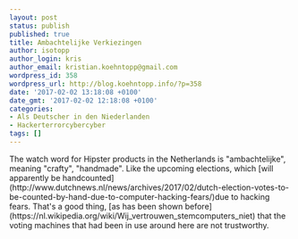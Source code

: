 ```yaml
---
layout: post
status: publish
published: true
title: Ambachtelijke Verkiezingen
author: isotopp
author_login: kris
author_email: kristian.koehntopp@gmail.com
wordpress_id: 358
wordpress_url: http://blog.koehntopp.info/?p=358
date: '2017-02-02 13:18:08 +0100'
date_gmt: '2017-02-02 12:18:08 +0100'
categories:
- Als Deutscher in den Niederlanden
- Hackerterrorcybercyber
tags: []
---
```

<p>The watch word for Hipster products in the Netherlands is "ambachtelijke", meaning "crafty", "handmade". Like the upcoming elections, which [will apparently be handcounted](http://www.dutchnews.nl/news/archives/2017/02/dutch-election-votes-to-be-counted-by-hand-due-to-computer-hacking-fears/)due to hacking fears. That's a good thing, [as has been shown before](https://nl.wikipedia.org/wiki/Wij_vertrouwen_stemcomputers_niet) that the voting machines that had been in use around here are not trustworthy.</p>
